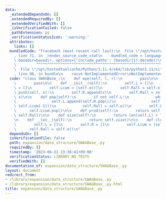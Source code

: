 ```yaml
---
data:
  _extendedDependsOn: []
  _extendedRequiredBy: []
  _extendedVerifiedWith: []
  _isVerificationFailed: false
  _pathExtension: py
  _verificationStatusIcon: ':warning:'
  attributes:
    links: []
  bundledCode: "Traceback (most recent call last):\n  File \"/opt/hostedtoolcache/Python/3.11.4/x64/lib/python3.11/site-packages/onlinejudge_verify/documentation/build.py\"\
    , line 71, in _render_source_code_stat\n    bundled_code = language.bundle(stat.path,\
    \ basedir=basedir, options={'include_paths': [basedir]}).decode()\n          \
    \         ^^^^^^^^^^^^^^^^^^^^^^^^^^^^^^^^^^^^^^^^^^^^^^^^^^^^^^^^^^^^^^^^^^^^^^^^^^^^^^^^^\n\
    \  File \"/opt/hostedtoolcache/Python/3.11.4/x64/lib/python3.11/site-packages/onlinejudge_verify/languages/python.py\"\
    , line 96, in bundle\n    raise NotImplementedError\nNotImplementedError\n"
  code: "class SWAGBase_:\n    def ope(self, l, r):\n        pass\n\n    def e(self):\n\
    \        pass\n\n    def __init__(self):\n        self.L = []\n        self.R\
    \ = []\n        self.Lcum = [self.e()]\n        self.Rall = self.e()\n\n    def\
    \ push(self, x):\n        self.R.append(x)\n        self.Rall = self.ope(self.Rall,\
    \ x)\n\n    def pop(self):\n        if not self.L:\n            while self.R:\n\
    \                self.L.append(self.R.pop())\n                self.Lcum.append(self.ope(self.L[-1],\
    \ self.Lcum[-1]))\n            self.Rall = self.e()\n        self.L.pop()\n  \
    \      self.Lcum.pop()\n\n    def prod(self):\n        return self.ope(self.Lcum[-1],\
    \ self.Rall)\n\n    def size(self):\n        return len(self.L) + len(self.R)\n\
    \n    def __len__(self):\n        return self.size()\n\n    def clear(self):\n\
    \        self.L = []\n        self.R = []\n        self.Lcum = [self.e()]\n  \
    \      self.Rall = self.e()\n"
  dependsOn: []
  isVerificationFile: false
  path: expansion/data_structure/SWAGBase_.py
  requiredBy: []
  timestamp: '2023-06-21 23:36:41+09:00'
  verificationStatus: LIBRARY_NO_TESTS
  verifiedWith: []
documentation_of: expansion/data_structure/SWAGBase_.py
layout: document
redirect_from:
- /library/expansion/data_structure/SWAGBase_.py
- /library/expansion/data_structure/SWAGBase_.py.html
title: expansion/data_structure/SWAGBase_.py
---
```

